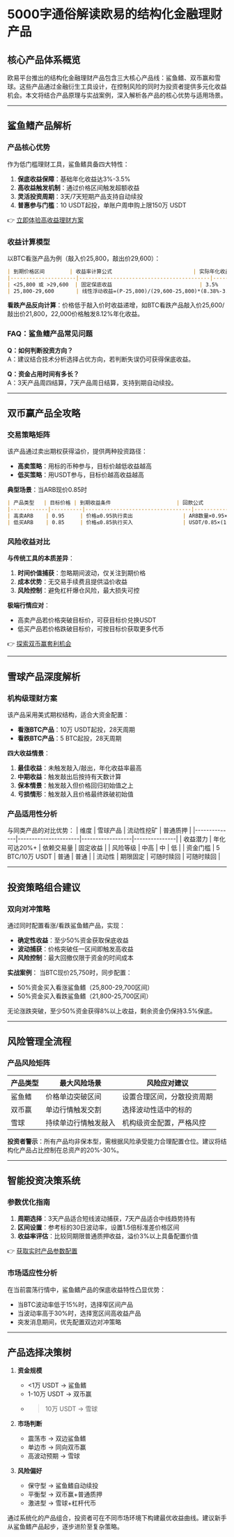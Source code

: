 # 5000字通俗解读欧易的结构化金融理财产品

## 核心产品体系概览

欧易平台推出的结构化金融理财产品包含三大核心产品线：鲨鱼鳍、双币赢和雪球。这些产品通过金融衍生工具设计，在控制风险的同时为投资者提供多元化收益机会。本文将结合产品原理与实战案例，深入解析各产品的核心优势与适用场景。

---

## 鲨鱼鳍产品解析

### 产品核心优势
作为低门槛理财工具，鲨鱼鳍具备四大特性：
1. **保底收益保障**：基础年化收益达3%-3.5%
2. **高收益触发机制**：通过价格区间触发超额收益
3. **灵活投资周期**：3天/7天短期产品支持自动续投
4. **普惠参与门槛**：10 USDT起投，单账户周申购上限150万 USDT

👉 [立即体验高收益理财方案](https://bit.ly/okx_welcome)

### 收益计算模型
以BTC看涨产品为例（敲入价25,800，敲出价29,600）：
```markdown
| 到期价格区间        | 收益率计算公式                          | 实际年化收益示例 |
|---------------------|------------------------------------------|------------------|
| <25,800 或 >29,600  | 固定保底收益                            | 3.5%             |
| 25,800-29,600       | 线性浮动收益=(P-25,800)/(29,600-25,800)*(8.38%-3.5%)+3.5% | 最高8.38%        |
```

**看跌产品反向计算**：价格低于敲入价时收益递增，如BTC看跌产品敲入价25,600/敲出价21,800，22,000价格触发8.12%年化收益。

### FAQ：鲨鱼鳍产品常见问题
**Q：如何判断投资方向？**  
A：建议结合技术分析选择占优方向，若判断失误仍可获得保底收益。

**Q：资金占用时间有多长？**  
A：3天产品周四结算，7天产品周日结算，支持到期自动续投。

---

## 双币赢产品全攻略

### 交易策略矩阵
该产品通过卖出期权获得溢价，提供两种投资路径：
- **高卖策略**：用标的币种参与，目标价越低收益越高
- **低买策略**：用USDT参与，目标价越高收益越高

**典型场景**：当ARB现价0.85时
```markdown
| 产品类型   | 目标价格 | 到期收益条件                     | 回款公式                          |
|------------|----------|----------------------------------|-----------------------------------|
| 高卖ARB    | 0.95     | 价格≥0.95执行卖出                | ARB数量×0.95×(1+1.52%) USDT      |
| 低买ARB    | 0.85     | 价格≤0.85执行买入                | USDT/0.85×(1+1.7%) ARB           |
```

### 风险收益对比
**与传统工具的本质差异**：
1. **时间价值捕获**：忽略期间波动，仅关注到期价格
2. **成本优势**：无交易手续费且提供溢价收益
3. **风险控制**：避免杠杆爆仓风险，最大损失可控

**极端行情应对**：
- 高卖产品若价格突破目标价，可获目标价兑换USDT
- 低买产品若价格跌破目标价，可按目标价获取更多代币

👉 [探索双币赢套利机会](https://bit.ly/okx_welcome)

---

## 雪球产品深度解析

### 机构级理财方案
该产品采用美式期权结构，适合大资金配置：
- **看涨BTC产品**：10万 USDT起投，28天周期
- **看跌BTC产品**：5 BTC起投，28天周期

**四大收益情景**：
1. **最佳收益**：未触发敲入/敲出，年化收益率最高
2. **中期收益**：触发敲出后按持有天数计算
3. **保本情景**：触发敲入但价格回归初始值之上
4. **亏损情形**：触发敲入且价格最终跌破初始值

### 产品适用性分析
与同类产品的对比优势：
| 维度         | 雪球产品             | 流动性挖矿       | 普通质押      |
|--------------|----------------------|------------------|---------------|
| 收益潜力     | 年化可达20%+         | 依赖交易量       | 固定收益      |
| 风险等级     | 中高                 | 中               | 低            |
| 资金门槛     | 5 BTC/10万 USDT      | 普通             | 普通          |
| 流动性       | 期限固定             | 可随时赎回       | 可随时赎回    |

---

## 投资策略组合建议

### 双向对冲策略
通过同时配置看涨/看跌鲨鱼鳍产品，实现：
- **确定性收益**：至少50%资金获取保底收益
- **波动捕获**：价格突破任一区间即触发高收益
- **风险控制**：最大回撤仅限于资金的时间成本

**实战案例**：
当BTC现价25,750时，同步配置：
- 50%资金买入看涨鲨鱼鳍（25,800-29,700区间）
- 50%资金买入看跌鲨鱼鳍（21,800-25,700区间）

无论涨跌突破，至少50%资金获得8%以上收益，剩余资金仍保持3.5%保底。

---

## 风险管理全流程

### 产品风险矩阵
| 产品类型 | 最大风险场景                 | 风险应对建议               |
|----------|------------------------------|----------------------------|
| 鲨鱼鳍   | 价格单边突破区间             | 设置合理区间，分散投资周期 |
| 双币赢   | 单边行情触发交割             | 选择波动性适中的标的       |
| 雪球     | 持续单边行情触发敲入         | 机构级资金配置，严格风控   |

**投资者警示**：所有产品均非保本型，需根据风险承受能力合理配置仓位。建议将结构化产品占比控制在总资产的20%-30%。

---

## 智能投资决策系统

### 参数优化指南
1. **周期选择**：3天产品适合短线波动捕获，7天产品适合中线趋势持有
2. **区间设置**：参考标的30日波动率，设置1.5倍标准差价格区间
3. **收益率评估**：比较同期限普通质押收益，溢价3%以上具备配置价值

👉 [获取实时产品参数配置](https://bit.ly/okx_welcome)

### 市场适应性分析
在当前震荡行情中，鲨鱼鳍产品的保底收益特性凸显优势：
- 当BTC波动率低于15%时，选择窄区间产品
- 当波动率高于30%时，选择宽区间高收益产品
- 突发消息期间，优先配置双边对冲策略

---

## 产品选择决策树

1. **资金规模**
   - <1万 USDT → 鲨鱼鳍
   - 1-10万 USDT → 双币赢
   - >10万 USDT → 雪球

2. **市场判断**
   - 震荡市 → 双边鲨鱼鳍
   - 单边市 → 同向双币赢
   - 高波动预期 → 雪球

3. **风险偏好**
   - 保守型 → 鲨鱼鳍自动续投
   - 平衡型 → 双币赢+普通质押
   - 激进型 → 雪球+杠杆代币

通过系统化的产品组合，投资者可在不同市场环境下构建最优收益曲线。建议新手从鲨鱼鳍产品起步，逐步进阶至复杂策略。